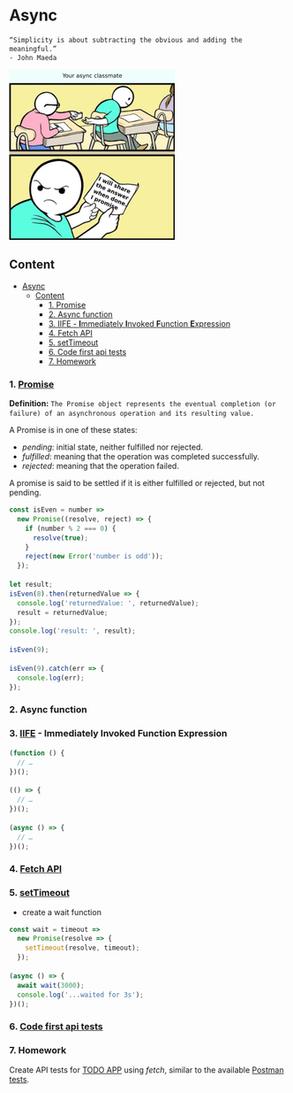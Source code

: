 # Async

```text
“Simplicity is about subtracting the obvious and adding the meaningful.”
- John Maeda
```

![](../resource/image/_8_async_classmate.png)

## Content

- [Async](#async)
  - [Content](#content)
    - [1. Promise](#1-promise)
    - [2. Async function](#2-async-function)
    - [3. IIFE - **I**mmediately **I**nvoked **F**unction **E**xpression](#3-iife---immediately-invoked-function-expression)
    - [4. Fetch API](#4-fetch-api)
    - [5. setTimeout](#5-settimeout)
    - [6. Code first api tests](#6-code-first-api-tests)
    - [7. Homework](#7-homework)

### 1. [Promise](https://developer.mozilla.org/en-US/docs/Web/JavaScript/Reference/Global_Objects/Promise)

**Definition:** `The Promise object represents the eventual completion (or failure) of an asynchronous operation and its resulting value.`

A Promise is in one of these states:

- _pending_: initial state, neither fulfilled nor rejected.
- _fulfilled_: meaning that the operation was completed successfully.
- _rejected_: meaning that the operation failed.

A promise is said to be settled if it is either fulfilled or rejected, but not pending.

```javascript
const isEven = number =>
  new Promise((resolve, reject) => {
    if (number % 2 === 0) {
      resolve(true);
    }
    reject(new Error('number is odd'));
  });

let result;
isEven(8).then(returnedValue => {
  console.log('returnedValue: ', returnedValue);
  result = returnedValue;
});
console.log('result: ', result);

isEven(9);

isEven(9).catch(err => {
  console.log(err);
});
```

### 2. Async function

### 3. [IIFE](https://developer.mozilla.org/en-US/docs/Glossary/IIFE) - **I**mmediately **I**nvoked **F**unction **E**xpression

```javascript
(function () {
  // …
})();

(() => {
  // …
})();

(async () => {
  // …
})();
```

### 4. [Fetch API](https://developer.mozilla.org/en-US/docs/Web/API/Fetch_API/Using_Fetch)

### 5. [setTimeout](https://developer.mozilla.org/en-US/docs/Web/API/Window/setTimeout)

- create a wait function

```javascript
const wait = timeout =>
  new Promise(resolve => {
    setTimeout(resolve, timeout);
  });

(async () => {
  await wait(3000);
  console.log('...waited for 3s');
})();
```

### 6. [Code first api tests](../test/session8/todo-app.api.spec.js)

### 7. Homework

Create API tests for [TODO APP](https://github.com/danrusu/node-js-todo-app) using _fetch_, similar to the available [Postman tests](https://github.com/danrusu/node-js-todo-app/tree/master/postman).

